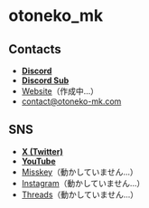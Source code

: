 # otoneko_mk
## Contacts
- [**Discord**](https://discord.com/users/845949790806343691)
- [**Discord Sub**](https://discord.com/users/1068416690020425738)
- [Website](https://otoneko-mk.com)（作成中...）
- [contact@otoneko-mk.com](https://mail.google.com/mail/u/0/?fs=1&tf=cm&source=mailto&to=contact@otoneko-mk.com)
## SNS
- [**X (Twitter)**](https://twitter.com/otnk_mk8d)
- [**YouTube**](https://youtube.com/@otnk_mk8d)
- [Misskey](https://misskey.io/@otnk_mk8d)（動かしていません...）
- [Instagram](https://instagram.com/otoneko_mk/)（動かしていません...）
- [Threads](https://threads.net/@otoneko_mk)（動かしていません...）
